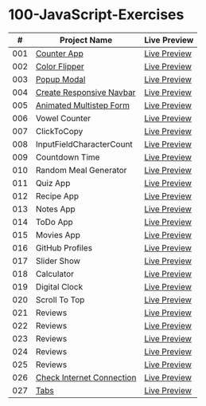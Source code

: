 # 100-JavaScript-Exercises

| #   | Project Name                                                                                                                | Live Preview                                                                                          |
| --- | --------------------------------------------------------------------------------------------------------------------------- | ----------------------------------------------------------------------------------------------------- |
| 001 | [Counter App](https://github.com/DevMohamedElshazly/100-JavaScript-APP/tree/main/001-Counter-App)                           | [Live Preview](https://devmohamedelshazly.github.io/100-JavaScript-APP/001-Counter-App)               |
| 002 | [Color Flipper](https://github.com/DevMohamedElshazly/100-JavaScript-APP/tree/main/002-Color-Flipper)                       | [Live Preview](https://devmohamedelshazly.github.io/100-JavaScript-APP/002-Color-Flipper)             |
| 003 | [Popup Modal](https://github.com/DevMohamedElshazly/100-JavaScript-APP/tree/main/003-Popup-Modal)                           | [Live Preview](https://devmohamedelshazly.github.io/100-JavaScript-APP/003-Popup-Modal)               |
| 004 | [Create Responsive Navbar](https://github.com/DevMohamedElshazly/100-JavaScript-APP/tree/main/004-Create-ResponsiveNavbar)  | [Live Preview](https://devmohamedelshazly.github.io/100-JavaScript-APP/004-Create-ResponsiveNavbar)   |
| 005 | [Animated Multistep Form](https://github.com/DevMohamedElshazly/100-JavaScript-APP/tree/main/005-Animated-Multistep-Form)   | [Live Preview](https://devmohamedelshazly.github.io/100-JavaScript-APP/005-Animated-Multistep-Form)   |
| 006 | Vowel Counter                                                                                                               | [Live Preview](https://devmohamedelshazly.github.io/100-JavaScript-APP/006-Vowel-Counter)             |
| 007 | ClickToCopy                                                                                                                 | [Live Preview](https://devmohamedelshazly.github.io/100-JavaScript-APP/007-ClickToCopy)               |
| 008 | InputFieldCharacterCount                                                                                                    | [Live Preview](https://devmohamedelshazly.github.io/100-JavaScript-APP/008-InputField-CharacterCount) |
| 009 | Countdown Time                                                                                                              | [Live Preview](https://devmohamedelshazly.github.io/100-JavaScript-APP/009-Countdown-Time)            |
| 010 | Random Meal Generator                                                                                                       | [Live Preview](https://devmohamedelshazly.github.io/100-JavaScript-APP/010-Random-Meal-Generator)     |
| 011 | Quiz App                                                                                                                    | [Live Preview](https://devmohamedelshazly.github.io/100-JavaScript-APP/011-Quiz-App)                  |
| 012 | Recipe App                                                                                                                  | [Live Preview](https://devmohamedelshazly.github.io/100-JavaScript-APP/012-Recipe-App)                |
| 013 | Notes App                                                                                                                   | [Live Preview](https://devmohamedelshazly.github.io/100-JavaScript-APP/013-Notes-App)                 |
| 014 | ToDo App                                                                                                                    | [Live Preview](https://devmohamedelshazly.github.io/100-JavaScript-APP/014-ToDo-App)                  |
| 015 | Movies App                                                                                                                  | [Live Preview](https://devmohamedelshazly.github.io/100-JavaScript-APP/015-Movies-App)                |
| 016 | GitHub Profiles                                                                                                             | [Live Preview](https://devmohamedelshazly.github.io/100-JavaScript-APP/016-GitHub-Profiles)           |
| 017 | Slider Show                                                                                                                 | [Live Preview](https://devmohamedelshazly.github.io/100-JavaScript-APP/017-Slider-Show)               |
| 018 | Calculator                                                                                                                  | [Live Preview](https://devmohamedelshazly.github.io/100-JavaScript-APP/018-Calculator)                |
| 019 | Digital Clock                                                                                                               | [Live Preview](https://devmohamedelshazly.github.io/100-JavaScript-APP/019-Digital-Clock)             |
| 020 | Scroll To Top                                                                                                               | [Live Preview](https://devmohamedelshazly.github.io/100-JavaScript-APP/020-Scroll-To-Top)             |
| 021 | Reviews                                                                                                                     | [Live Preview](https://devmohamedelshazly.github.io/100-JavaScript-APP/021-Reviews)                   |
| 022 | Reviews                                                                                                                     | [Live Preview](https://devmohamedelshazly.github.io/100-JavaScript-APP/021-Reviews)                   |
| 023 | Reviews                                                                                                                     | [Live Preview](https://devmohamedelshazly.github.io/100-JavaScript-APP/021-Reviews)                   |
| 024 | Reviews                                                                                                                     | [Live Preview](https://devmohamedelshazly.github.io/100-JavaScript-APP/021-Reviews)                   |
| 025 | Reviews                                                                                                                     | [Live Preview](https://devmohamedelshazly.github.io/100-JavaScript-APP/021-Reviews)                   |
| 026 | [Check Internet Connection](https://github.com/DevMohamedElshazly/100-JavaScript-APP/tree/main/005-Animated-Multistep-Form) | [Live Preview](https://devmohamedelshazly.github.io/100-JavaScript-APP/026-check-InternetConnection)  |
| 027 | [Tabs](https://github.com/DevMohamedElshazly/100-JavaScript-APP/tree/main/027-Tabs) | [Live Preview](https://devmohamedelshazly.github.io/100-JavaScript-APP/027-Tabs)  |
